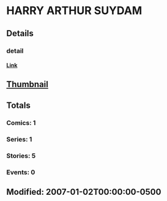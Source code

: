 # HARRY ARTHUR SUYDAM 
## Details
### detail
#### [Link](http://marvel.com/comics/creators/10532/harry_arthur_suydam?utm_campaign=apiRef&utm_source=225578a89fc76f3d20fbffda5d17a88d)
## [Thumbnail](http://i.annihil.us/u/prod/marvel/i/mg/d/00/4bc5e59fb737e.jpg)
## Totals
### Comics: 1
### Series: 1
### Stories: 5
### Events: 0
## Modified: 2007-01-02T00:00:00-0500